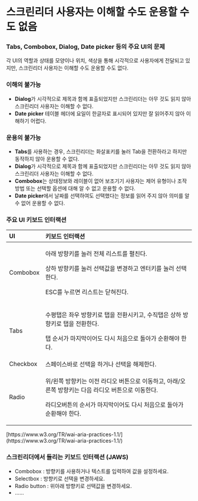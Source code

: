 # 스크린리더 사용자는 이해할 수도 운용할 수도 없음

### Tabs, Combobox, Dialog, Date picker 등의 주요 UI의 문제

각 UI의 역할과 상태를 모양이나 위치, 색상을 통해 시각적으로 사용자에게 전달되고 있지만, 스크린리더 사용자는 이해할 수도 운용할 수도 없다.

### 이해의 불가능

* **Dialog**가 시각적으로 제목과 함께 표출되었지만  스크린리더는 아무 것도 읽지 않아 스크린리더 사용자는 이해할 수 없다.
* **Date picker** 테이블 헤더에 요일이 한글자로 표시되어 있지만 잘 읽어주지 않아 이해하기 어렵다.

### 운용의 불가능

* **Tabs**를 사용하는 경우, 스크린리더는 화살표키를 눌러 Tab을 전환하라고 하지만 동작하지 않아 운용할 수 없다.
* **Dialog**가 시각적으로 제목과 함께 표출되었지만  스크린리더는 아무 것도 읽지 않아 스크린리더 사용자는 이해할 수 없다.
* **Combobox**는 상태정보와 레이블이 없어 보조기기 사용자는 제어 유형이나 조작 방법 또는 선택할 옵션에 대해 알 수 없고 운용할 수 없다.
* **Date picker**에서 날짜를 선택하여도 선택했다는 정보를 읽어 주지 않아 의미를 알 수 없어 운용할 수 없다.

### 주요 UI 키보드 인터랙션

<table>
  <thead>
    <tr>
      <th style="text-align:left">UI</th>
      <th style="text-align:left"><b>키보드 인터랙션</b>
      </th>
    </tr>
  </thead>
  <tbody>
    <tr>
      <td style="text-align:left">Combobox</td>
      <td style="text-align:left">
        <p>아래 방향키를 눌러 전체 리스트를 펼친다.</p>
        <p>상하 방향키를 눌러 선택값을 변경하고 엔터키를 눌러 선택한다.</p>
        <p>ESC를 누르면 리스트는 닫혀진다.</p>
      </td>
    </tr>
    <tr>
      <td style="text-align:left">Tabs</td>
      <td style="text-align:left">
        <p>수평탭은 좌우 방향키로 탭을 전환시키고, 수직탭은 상하 방향키로 탭을 전환한다.</p>
        <p>탭 순서가 마지막이어도 다시 처음으로 돌아가 순환해야 한다.</p>
      </td>
    </tr>
    <tr>
      <td style="text-align:left">Checkbox</td>
      <td style="text-align:left">스페이스바로 선택을 하거나 선택을 해제한다.</td>
    </tr>
    <tr>
      <td style="text-align:left">Radio</td>
      <td style="text-align:left">
        <p>위/왼쪽 방향키는 이전 라디오 버튼으로 이동하고, 아래/오른쪽 방향키는 다음 라디오 버튼으로 이동한다.</p>
        <p>라디오버튼의 순서가 마지막이어도 다시 처음으로 돌아가 순환해야 한다.</p>
      </td>
    </tr>
  </tbody>
</table>[https://www.w3.org/TR/wai-aria-practices-1.1/](https://www.w3.org/TR/wai-aria-practices-1.1/)

### 스크린리더에서 들리는 키보드 인터랙션 \(JAWS\)

* Combobox : 방향키를 사용하거나 텍스트를 입력하여 값을 설정하세요.
* Selectbox : 방향키로 선택을 변경하세요.
* Radio button : 위아래 방향키로 선택값을 변경하세요.
* ......




